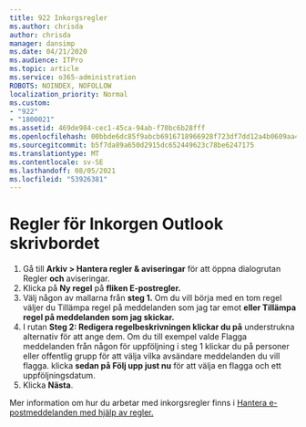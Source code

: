 ```yaml
---
title: 922 Inkorgsregler
ms.author: chrisda
author: chrisda
manager: dansimp
ms.date: 04/21/2020
ms.audience: ITPro
ms.topic: article
ms.service: o365-administration
ROBOTS: NOINDEX, NOFOLLOW
localization_priority: Normal
ms.custom:
- "922"
- "1800021"
ms.assetid: 469de984-cec1-45ca-94ab-f70bc6b28fff
ms.openlocfilehash: 00bbde6dc85f9abcb6916718966928f723df7dd12a4b0609aa454ac3c9bdb3e3
ms.sourcegitcommit: b5f7da89a650d2915dc652449623c78be6247175
ms.translationtype: MT
ms.contentlocale: sv-SE
ms.lasthandoff: 08/05/2021
ms.locfileid: "53926381"
---
```

# <a name="inbox-rules-in-outlook-desktop"></a>Regler för Inkorgen Outlook skrivbordet

1. Gå till **Arkiv > Hantera regler & aviseringar** för att öppna dialogrutan Regler **och** aviseringar.
2. Klicka på **Ny regel** på **fliken E-postregler.**
3. Välj någon av mallarna från **steg 1.** Om du vill börja med en tom regel väljer du Tillämpa regel på meddelanden som jag tar emot **eller Tillämpa regel på meddelanden som jag skickar.**
4. I rutan **Steg 2: Redigera regelbeskrivningen klickar du på** understrukna alternativ för att ange dem. Om du till  exempel valde Flagga meddelanden från någon för  uppföljning i steg 1 klickar du på personer eller offentlig grupp för att välja vilka avsändare meddelanden du vill flagga. klicka **sedan på Följ upp just nu** för att välja en flagga och ett uppföljningsdatum.
5. Klicka **Nästa**.

Mer information om hur du arbetar med inkorgsregler finns i [Hantera e-postmeddelanden med hjälp av regler.](https://support.office.com/article/manage-email-messages-by-using-rules-c24f5dea-9465-4df4-ad17-a50704d66c59)

